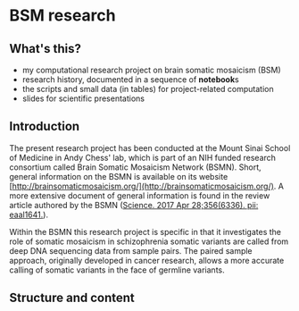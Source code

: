 # BSM research

## What's this?

* my computational research project on brain somatic mosaicism (BSM)
* research history, documented in a sequence of **notebook**s
* the scripts and small data (in tables) for project-related computation
* slides for scientific presentations

## Introduction

The present research project has been conducted at the Mount Sinai School of Medicine in Andy Chess' lab, which is part of an NIH funded research consortium called Brain Somatic Mosaicism Network (BSMN).  Short, general information on the BSMN is available on its website [http://brainsomaticmosaicism.org/](http://brainsomaticmosaicism.org/).  A more extensive document of general information is found in the review article authored by the BSMN ([Science. 2017 Apr 28;356(6336). pii: eaal1641.](http://science.sciencemag.org/content/356/6336/eaal1641)).

Within the BSMN this research project is specific in that it investigates the role of somatic mosaicism in schizophrenia somatic variants are called from deep DNA sequencing data from sample pairs.  The paired sample approach, originally developed in cancer research, allows a more accurate calling of somatic variants in the face of germline variants.

## Structure and content
